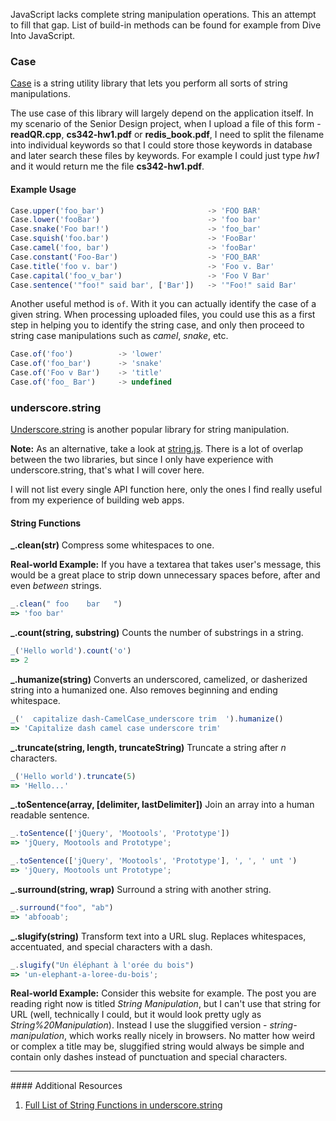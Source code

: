 JavaScript lacks complete string manipulation operations. This an attempt to fill that gap. List of build-in methods can be found for example from Dive Into JavaScript.

### <i class="fa fa-text-height text-danger"></i> Case

[Case](https://github.com/nbubna/Case) is a string utility library that lets
you perform all sorts of string manipulations.

The use case of this library will largely depend on the application itself.
In my scenario of the Senior Design project, when I upload a file of this
form - **readQR.cpp**,  **cs342-hw1.pdf** or **redis_book.pdf**, I need
to split the filename into individual keywords so that I could store those keywords
in database and later search these files by keywords. For example I could
just type *hw1* and it would return me the file **cs342-hw1.pdf**.

#### Example Usage

```javascript
Case.upper('foo_bar')                       -> 'FOO BAR'
Case.lower('fooBar')                        -> 'foo bar'
Case.snake('Foo bar!')                      -> 'foo_bar'
Case.squish('foo.bar')                      -> 'FooBar'
Case.camel('foo, bar')                      -> 'fooBar'
Case.constant('Foo-Bar')                    -> 'FOO_BAR'
Case.title('foo v. bar')                    -> 'Foo v. Bar'
Case.capital('foo_v_bar')                   -> 'Foo V Bar'
Case.sentence('"foo!" said bar', ['Bar'])   -> '"Foo!" said Bar'
```

Another useful method is `of`. With it you can actually identify the case of a
given string. When processing uploaded files, you could use this as a first step
in helping you to identify the string case, and only then proceed to string case
manipulations such as *camel*, *snake*, etc.

```javascript
Case.of('foo')          -> 'lower'
Case.of('foo_bar')      -> 'snake'
Case.of('Foo v Bar')    -> 'title'
Case.of('foo_ Bar')     -> undefined
```

### <i class="fa fa-terminal text-danger"></i> underscore.string

[Underscore.string](https://github.com/epeli/underscore.string) is another popular
library for string manipulation.

**Note:** As an alternative, take a look at [string.js](http://stringjs.com/). There
is a lot of overlap between the two libraries, but since I only have experience
with underscore.string, that's what I will cover here.

I will not list every single API function here, only the ones I find really useful
from my experience of building web apps.

#### <i class="fa fa-code text-danger"></i> String Functions

**_.clean(str)** Compress some whitespaces to one.

**Real-world Example:** If you have a textarea that takes user's message, this
would be a great place to strip down unnecessary spaces before, after and
even *between* strings.

```javascript
_.clean(" foo    bar   ")
=> 'foo bar'
```

**_.count(string, substring)** Counts the number of substrings in a string.

```javascript
_('Hello world').count('o')
=> 2
```

**_.humanize(string)** Converts an underscored, camelized, or dasherized string
into a humanized one. Also removes beginning and ending whitespace.

```javascript
_('  capitalize dash-CamelCase_underscore trim  ').humanize()
=> 'Capitalize dash camel case underscore trim'
```

**_.truncate(string, length, truncateString)** Truncate a string after *n* characters.

```javascript
_('Hello world').truncate(5)
=> 'Hello...'
```

**_.toSentence(array, [delimiter, lastDelimiter])** Join an array into a human readable sentence.

```javascript
_.toSentence(['jQuery', 'Mootools', 'Prototype'])
=> 'jQuery, Mootools and Prototype';

_.toSentence(['jQuery', 'Mootools', 'Prototype'], ', ', ' unt ')
=> 'jQuery, Mootools unt Prototype';
```

**_.surround(string, wrap)** Surround a string with another string.

```javascript
_.surround("foo", "ab")
=> 'abfooab';
```

**_.slugify(string)** Transform text into a URL slug.
Replaces whitespaces, accentuated, and special characters with a dash.

```javascript
_.slugify("Un éléphant à l'orée du bois")
=> 'un-elephant-a-loree-du-bois';
```
**Real-world Example:** Consider this website for example. The post you are
reading right now is titled *String Manipulation*, but I can't use that
string for URL (well, technically I could, but it would look pretty ugly as *String%20Manipulation*).
Instead I use the sluggified version - *string-manipulation*,
which works really nicely in browsers. No matter how weird or complex a title
may be, sluggified string would always be simple and contain only dashes instead
of punctuation and special characters.


<hr>
#### <i class="fa fa-lightbulb-o text-danger"></i> Additional Resources

1. [Full List of String Functions in underscore.string](https://github.com/epeli/underscore.string#string-functions)
